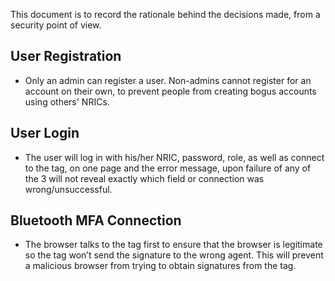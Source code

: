 This document is to record the rationale behind the decisions made, from a security point of view.

## User Registration
- Only an admin can register a user. Non-admins cannot register for an account on their own, to prevent people from creating bogus accounts using others' NRICs.

## User Login
- The user will log in with his/her NRIC, password, role, as well as connect to the tag, on one page and the error message, upon failure of any of the 3 will not reveal exactly which field or connection was wrong/unsuccessful.

## Bluetooth MFA Connection
- The browser talks to the tag first to ensure that the browser is legitimate so the tag won’t send the signature to the wrong agent. This will prevent a malicious browser from trying to obtain signatures from the tag.
